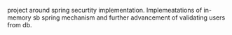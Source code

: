 project around spring securtity implementation. 
Implemeatations of  in-memory sb spring mechanism and further advancement of validating users from db.
